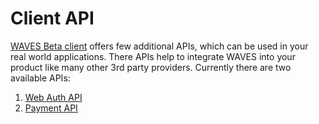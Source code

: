 # Client API

[WAVES Beta client](../../waves-client/install-waves-client.md) offers few additional APIs, which can be used in your real world applications. 
There APIs help to integrate WAVES into your product like many other 3rd party providers. Currently there are two available APIs:

1. [Web Auth API](auth-api.md) 
2. [Payment API](payments-api.md)